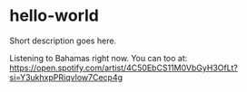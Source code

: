 # hello-world
Short description goes here.

Listening to Bahamas right now. You can too at: https://open.spotify.com/artist/4C50EbCS11M0VbGyH3OfLt?si=Y3ukhxpPRiqvIow7Cecp4g

